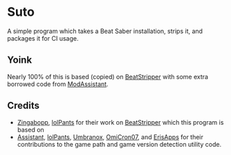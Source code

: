 # Suto
A simple program which takes a Beat Saber installation, strips it, and packages it for CI usage.

## Yoink

Nearly 100% of this is based (copied) on [BeatStripper](https://github.com/Zingabopp/BeatStripper/) with some extra borrowed code from [ModAssistant](https://github.com/Assistant/ModAssistant/).

## Credits
* [Zingabopp](https://github.com/Zingabopp), [lolPants](https://github.com/lolPants) for their work on [BeatStripper](https://github.com/Zingabopp/BeatStripper) which this program is based on
* [Assistant](https://github.com/Assistant), [lolPants](https://github.com/lolPants), [Umbranox](https://github.com/Umbranoxio), [OmiCron07](https://github.com/OmiCron07), and [ErisApps](https://github.com/ErisApps) for their contributions to the game path and game version detection utility code.
